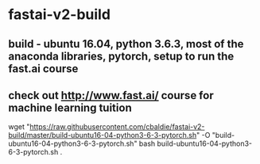 # fastai-v2-build
## build - ubuntu 16.04, python 3.6.3, most of the anaconda libraries, pytorch, setup to run the fast.ai course
## check out http://www.fast.ai/ course for machine learning tuition

wget "https://raw.githubusercontent.com/cbaldie/fastai-v2-build/master/build-ubuntu16-04-python3-6-3-pytorch.sh" -O "build-ubuntu16-04-python3-6-3-pytorch.sh"
bash build-ubuntu16-04-python3-6-3-pytorch.sh
.